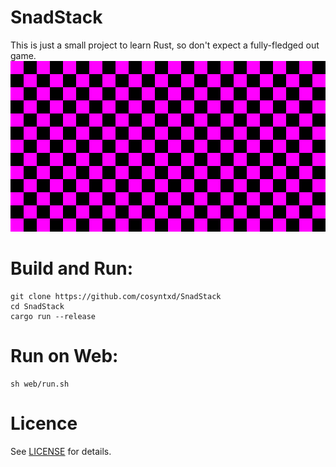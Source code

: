 # SnadStack
This is just a small project to learn Rust, so don't expect a fully-fledged out game.
![placeholder image](placeholder.png)

# Build and Run:
```properties
git clone https://github.com/cosyntxd/SnadStack
cd SnadStack
cargo run --release
```

# Run on Web:
```properties
sh web/run.sh
```

# Licence
See [LICENSE](LICENSE) for details.